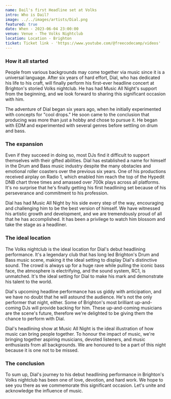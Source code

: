 ```yaml
---
name: Dail's first Headline set at Volks
intro: Who is Dail?
image: ../../images/artists/Dial.png
featured: true
date: When - 2023-06-04 23:00:00
venue: Venue - The Volks Nightclub
location: Location - Brighton
ticket: Ticket link - 'https://www.youtube.com/@freecodecamp/videos'
---
```


### How it all started

People from various backgrounds may come together via music since it is a universal language. After
six years of hard effort, Dial, who has dedicated his life to his craft, will finally perform his
first-ever headline concert at Brighton's storied Volks nightclub. He has had Music All Night's
support from the beginning, and we look forward to sharing this significant occasion with him.

The adventure of Dial began six years ago, when he initially experimented with concepts for "cool
drops." He soon came to the conclusion that producing was more than just a hobby and chose to pursue
it. He began with EDM and experimented with several genres before settling on drum and bass.

### The expansion

Even if they succeed in doing so, most DJs find it difficult to support themselves with their gifted
abilities. Dial has established a name for himself in the Drum and Bass music industry despite the
many obstacles and emotional roller coasters over the previous six years. One of his productions
received airplay on Radio 1, which enabled him reach the top of the Hypedit DNB chart three times
and amassed over 700k plays across all platforms. It's no surprise that he's finally getting his
first headlining set because of his perseverance and commitment to his profession.

Dial has had Music All Night by his side every step of the way, encouraging and challenging him to
be the best version of himself. We have witnessed his artistic growth and development, and we are
tremendously proud of all that he has accomplished. It has been a privilege to watch him blossom and
take the stage as a headliner.

### The ideal location

The Volks nightclub is the ideal location for Dial's debut headlining performance. It's a legendary
club that has long led Brighton's Drum and Bass music scene, making it the ideal setting to display
Dial's distinctive sound. The crowd is always up for a huge rave while pulling the iconic bass face,
the atmosphere is electrifying, and the sound system, RC1, is unmatched. It's the ideal setting for
Dial to make his mark and demonstrate his talent to the world.

Dial's upcoming headline performance has us giddy with anticipation, and we have no doubt that he
will astound the audience. He's not the only performer that night, either. Some of Brighton's most
brilliant up-and-coming DJs will provide backing for him. These up-and-coming musicians are the
scene's future, therefore we're delighted to be giving them the chance to perform with Dial.

Dial's headlining show at Music All Night is the ideal illustration of how music can bring people
together. To honour the impact of music, we're bringing together aspiring musicians, devoted
listeners, and music enthusiasts from all backgrounds. We are honoured to be a part of this night
because it is one not to be missed.

### The conclusion

To sum up, Dial's journey to his debut headlining performance in Brighton's Volks nightclub has been
one of love, devotion, and hard work. We hope to see you there as we commemorate this significant
occasion. Let's unite and acknowledge the influence of music.
